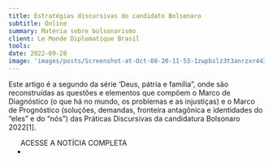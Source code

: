 ```yaml
---
title: Estratégias discursivas do candidato Bolsonaro
subtitle: Online
summary: Matéria sobre bolsonarismo
client: Le Monde Diplomatique Brasil
tools: 
date: 2022-09-28
image: 'images/posts/Screenshot-at-Oct-08-20-11-53-1zwpbslz3t3anrzxr44315qmox4lgoivdzs55e0zma90.png'
---
```


Este artigo é a segundo da série ‘Deus, pátria e família”, onde são reconstruídas as questões e elementos que compõem o Marco de Diagnóstico (o que há no mundo, os problemas e as injustiças) e o Marco de Prognóstico (soluções, demandas, fronteira antagônica e identidades do “eles” e do “nós”) das Práticas Discursivas da candidatura Bolsonaro 2022[1].

<div class="post__share"><ul class="share__list list-reset">ACESSE A NOTÍCIA COMPLETA<li class="share__item" style="margin-left: 10px"><a class="share__link share__facebook" style="background: #fa5657" href="https://diplomatique.org.br/estrategias-discursivas-do-candidato-bolsonaro/ 
onclick=window.open(this.href, 'pop-up', 'left=20,top=20,width=500,height=500,toolbar=1,resizable=0'); return false;" title="Link" rel="nofollow"><i class="fa-solid fa-link"></i></a></li></ul></div>
<!-- <div class="gallery-box"><div class="gallery"><img src="/clipping/images/example-1.jpg" loading="lazy" alt="Project"><img src="/clipping/images/example-2.jpg" loading="lazy" alt="Project"></div><em>Gallery / <a href="https://www.freepik.com/" target="_blank">Freepic</a></em></div> -->